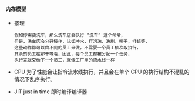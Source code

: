 ####  内存模型
- 按理
  ```
  假如你需要洗车，那么洗车店会执行 “洗车” 这个命令，
  但是，洗车店会分开操作，比如冲水，打泡沫，洗刷，擦干，打蜡等，
  这些动作都可以由不同的员工来做，不需要一个员工依次取执行，
  其余的员工在那干等着，因此，每个员工都被分配一个任务，
  执行完就交给下一个员工，就像工厂里的流水线一样
  ```
- CPU 为了性能会让指令流水线执行，并且会在单个 CPU 的执行结构不混乱的情况下乱序执行。


- JIT   just in time  即时编译编译器
